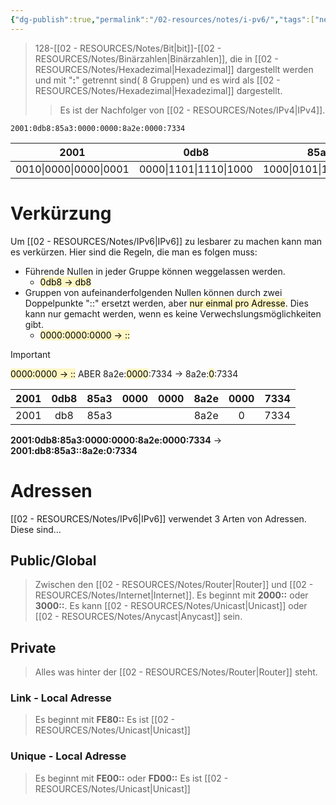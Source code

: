 ```yaml
---
{"dg-publish":true,"permalink":"/02-resources/notes/i-pv6/","tags":["netzwerk/ip/ipv6","prüfungsrelevant"],"noteIcon":"","updated":"2024-07-29T22:24:06.236+02:00"}
---
```


>128-[[02 - RESOURCES/Notes/Bit\|bit]]-[[02 - RESOURCES/Notes/Binärzahlen\|Binärzahlen]], die in [[02 - RESOURCES/Notes/Hexadezimal\|Hexadezimal]] dargestellt werden und 
>mit "**:**" getrennt sind( 8 Gruppen) und es wird als [[02 - RESOURCES/Notes/Hexadezimal\|Hexadezimal]] dargestellt.
>>Es ist der Nachfolger von [[02 - RESOURCES/Notes/IPv4\|IPv4]].


```
2001:0db8:85a3:0000:0000:8a2e:0000:7334
```

|          2001          |          0db8          |          85a3          |          0000          |          0000          |          8a2e          |          0370          |          7334          |
| :--------------------: | :--------------------: | :--------------------: | :--------------------: | :--------------------: | :--------------------: | :--------------------: | :--------------------: |
| 0010\|0000\|0000\|0001 | 0000\|1101\|1110\|1000 | 1000\|0101\|1010\|0011 | 0000\|0000\|0000\|0000 | 0000\|0000\|0000\|0000 | 1000\|1010\|0010\|1110 | 0000\|0011\|0111\|0000 | 0111\|0011\|0011\|0100 |

# Verkürzung
Um [[02 - RESOURCES/Notes/IPv6\|IPv6]] zu lesbarer zu machen kann man es verkürzen.
Hier sind die Regeln, die man es folgen muss:
- Führende Nullen in jeder Gruppe können weggelassen werden. 
	- <mark style="background: #FFF3A3A6;">0db8 -> db8</mark>
- Gruppen von aufeinanderfolgenden Nullen können durch zwei Doppelpunkte "::" ersetzt werden, aber <mark style="background: #FFF3A3A6;">nur einmal pro Adresse</mark>. Dies kann nur gemacht werden, wenn es keine Verwechslungsmöglichkeiten gibt. 
	- <mark style="background: #FFF3A3A6;">0000:0000:0000 -> ::</mark>

>[!important] 
><mark style="background: #FFF3A3A6;">0000:0000 -> ::</mark>
>ABER
> 8a2e:<mark style="background: #FFF3A3A6;">0000</mark>:7334 -> 8a2e:<mark style="background: #FFF3A3A6;">0</mark>:7334


| 2001 | 0db8 | 85a3 | 0000 | 0000 | 8a2e | 0000 | 7334 |
| :--: | :--: | :--: | :--: | :--: | :--: | :--: | :--: |
| 2001 | db8  | 85a3 |      |      | 8a2e |  0   | 7334 |

**2001:0db8:85a3:0000:0000:8a2e:0000:7334**  -> **2001:db8:85a3::8a2e:0:7334**


# Adressen
[[02 - RESOURCES/Notes/IPv6\|IPv6]] verwendet 3 Arten von Adressen. Diese sind...
## Public/Global
> Zwischen den [[02 - RESOURCES/Notes/Router\|Router]] und [[02 - RESOURCES/Notes/Internet\|Internet]].
> Es beginnt mit **2000::** oder **3000::**.
> Es kann [[02 - RESOURCES/Notes/Unicast\|Unicast]] oder [[02 - RESOURCES/Notes/Anycast\|Anycast]] sein.

## Private
> Alles was hinter der [[02 - RESOURCES/Notes/Router\|Router]] steht.
### Link - Local Adresse
> Es beginnt mit **FE80::**
> Es ist [[02 - RESOURCES/Notes/Unicast\|Unicast]]

### Unique - Local Adresse
> Es beginnt mit **FE00::** oder **FD00::**
> Es ist [[02 - RESOURCES/Notes/Unicast\|Unicast]]
